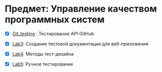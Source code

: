 # Предмет: Управление качеством программных систем

- [x] [Git_testing](https://github.com/kralya-git/github_API_testing/tree/master/Git_testing) : Тестирование API GitHub

- [x] [Lab3](https://github.com/kralya-git/github_API_testing/tree/master/Lab3): Создание тестовой документации для веб-приложения 

- [x] [Lab4](https://github.com/kralya-git/quality-management-of-software-systems/tree/master/Lab4): Методы тест-дизайна

- [x] [Lab5](https://github.com/kralya-git/quality-management-of-software-systems/tree/master/Lab5): Ручное тестирование
